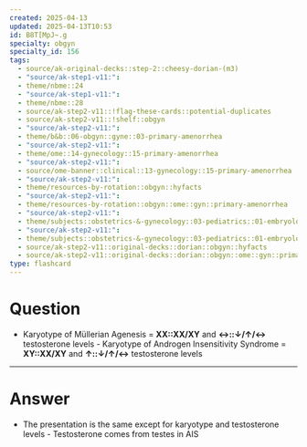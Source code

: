 ```yaml
---
created: 2025-04-13
updated: 2025-04-13T10:53
id: B8T[MpJ~.g
specialty: obgyn
specialty_id: 156
tags:
  - source/ak-original-decks::step-2::cheesy-dorian-(m3)
  - "source/ak-step1-v11:": 
  - theme/nbme::24
  - "source/ak-step1-v11:": 
  - theme/nbme::28
  - source/ak-step2-v11::!flag-these-cards::potential-duplicates
  - source/ak-step2-v11::!shelf::obgyn
  - "source/ak-step2-v11:": 
  - theme/b&b::06-obgyn::gyne::03-primary-amenorrhea
  - "source/ak-step2-v11:": 
  - theme/ome::14-gynecology::15-primary-amenorrhea
  - "source/ak-step2-v11:": 
  - source/ome-banner::clinical::13-gynecology::15-primary-amenorrhea
  - "source/ak-step2-v11:": 
  - theme/resources-by-rotation::obgyn::hyfacts
  - "source/ak-step2-v11:": 
  - theme/resources-by-rotation::obgyn::ome::gyn::primary-amenorrhea
  - "source/ak-step2-v11:": 
  - theme/subjects::obstetrics-&-gynecology::03-pediatrics::01-embryology::sexual-development-disorders::androgen-insensitivity-syndrome
  - "source/ak-step2-v11:": 
  - theme/subjects::obstetrics-&-gynecology::03-pediatrics::01-embryology::sexual-development-disorders::mullerian-agenesis
  - source/ak-step2-v11::original-decks::dorian::obgyn::hyfacts
  - source/ak-step2-v11::original-decks::dorian::obgyn::ome::gyn::primary-amenorrhea"
type: flashcard
---
```


# Question
- Karyotype of Müllerian Agenesis = **XX::XX/XY** and **↔::↓/↑/↔** testosterone levels    - Karyotype of Androgen Insensitivity Syndrome = **XY::XX/XY** and **↑::↓/↑/↔** testosterone levels

---

# Answer
- The presentation is the same except for karyotype and testosterone levels - Testosterone comes from testes in AIS